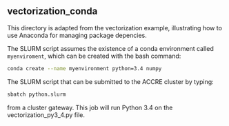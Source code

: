 ## vectorization_conda
This directory is adapted from the vectorization example, 
illustrating how to use Anaconda for managing package depencies.

The SLURM script assumes the existence of a conda environment called
`myenviroment`, which can be created with the bash command:
```bash
conda create --name myenvironment python=3.4 numpy
```

The SLURM script that can be submitted
to the ACCRE cluster by typing:
``` bash
sbatch python.slurm
```
from a cluster gateway. This job will run Python 3.4 on the
vectorization_py3_4.py file.
